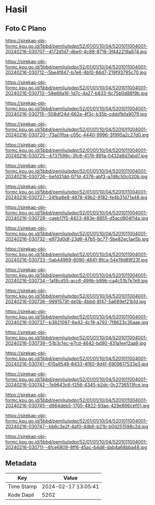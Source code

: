 # Hasil

## Foto C Plano

https://sirekap-obj-formc.kpu.go.id/5bbd/pemilu/pdpr/52/01/01/10/04/5201011004001-20240216-030707--4172d1d7-dbe0-4c88-8718-3f442219a874.jpg

https://sirekap-obj-formc.kpu.go.id/5bbd/pemilu/pdpr/52/01/01/10/04/5201011004001-20240216-030712--5be4f847-b7e6-4b10-86d7-219f93795c70.jpg

https://sirekap-obj-formc.kpu.go.id/5bbd/pemilu/pdpr/52/01/01/10/04/5201011004001-20240216-030713--58e66a16-1d7c-4a27-b833-6c75b0d88f9b.jpg

https://sirekap-obj-formc.kpu.go.id/5bbd/pemilu/pdpr/52/01/01/10/04/5201011004001-20240216-030715--508df24d-662a-4f3c-b35b-cddd1bfa9079.jpg

https://sirekap-obj-formc.kpu.go.id/5bbd/pemilu/pdpr/52/01/01/10/04/5201011004001-20240216-030720--73a01fba-c05c-4440-9996-3f995a2c27d0.jpg

https://sirekap-obj-formc.kpu.go.id/5bbd/pemilu/pdpr/52/01/01/10/04/5201011004001-20240216-030725--4737598c-3fc8-4176-891a-0432e8d7abd7.jpg

https://sirekap-obj-formc.kpu.go.id/5bbd/pemilu/pdpr/52/01/01/10/04/5201011004001-20240216-030726--befd31dd-071d-4376-abf3-a7d8c50c020b.jpg

https://sirekap-obj-formc.kpu.go.id/5bbd/pemilu/pdpr/52/01/01/10/04/5201011004001-20240216-030727--24fba8e8-4878-49b2-9182-fe4b31d71a48.jpg

https://sirekap-obj-formc.kpu.go.id/5bbd/pemilu/pdpr/52/01/01/10/04/5201011004001-20240216-030728--caeb17f5-4423-483e-8855-d5acd904f14a.jpg

https://sirekap-obj-formc.kpu.go.id/5bbd/pemilu/pdpr/52/01/01/10/04/5201011004001-20240216-030732--e973d0df-23d6-47b5-bc77-5be82ec1ae5b.jpg

https://sirekap-obj-formc.kpu.go.id/5bbd/pemilu/pdpr/52/01/01/10/04/5201011004001-20240216-030733--5ab44969-8090-4841-8fca-54e19d89f23f.jpg

https://sirekap-obj-formc.kpu.go.id/5bbd/pemilu/pdpr/52/01/01/10/04/5201011004001-20240216-030734--1af8cd55-acc6-499b-b99b-ca4c51b7e7e9.jpg

https://sirekap-obj-formc.kpu.go.id/5bbd/pemilu/pdpr/52/01/01/10/04/5201011004001-20240216-030736--9991573f-de0b-4bbd-8f47-5a689ef21b1d.jpg

https://sirekap-obj-formc.kpu.go.id/5bbd/pemilu/pdpr/52/01/01/10/04/5201011004001-20240216-030737--b3821097-6e42-4c19-a792-7f8623c35aae.jpg

https://sirekap-obj-formc.kpu.go.id/5bbd/pemilu/pdpr/52/01/01/10/04/5201011004001-20240216-030739--51b3c1ec-e7cd-4642-bd90-431a1ee12aa9.jpg

https://sirekap-obj-formc.kpu.go.id/5bbd/pemilu/pdpr/52/01/01/10/04/5201011004001-20240216-030741--610a9548-8433-4f80-9d4f-6909617533e3.jpg

https://sirekap-obj-formc.kpu.go.id/5bbd/pemilu/pdpr/52/01/01/10/04/5201011004001-20240216-030742--7e9643c6-f256-4345-b2dc-0c2736513fce.jpg

https://sirekap-obj-formc.kpu.go.id/5bbd/pemilu/pdpr/52/01/01/10/04/5201011004001-20240216-030745--d964deb5-1705-4822-93ae-429e866cef01.jpg

https://sirekap-obj-formc.kpu.go.id/5bbd/pemilu/pdpr/52/01/01/10/04/5201011004001-20240216-030747--bb6c3e2f-4af0-4db6-b21b-b0d251598c2d.jpg

https://sirekap-obj-formc.kpu.go.id/5bbd/pemilu/pdpr/52/01/01/10/04/5201011004001-20240216-030711--4fce6809-8ff6-45ac-b4d8-dab4a68bba48.jpg


## Metadata

| Key        | Value               |
| ---------- | ------------------- |
| Time Stamp | 2024-02-17 13:05:41 |
| Kode Dapil | 5202                |



